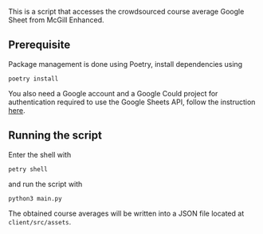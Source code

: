 This is a script that accesses the crowdsourced course average Google Sheet from McGill Enhanced.

## Prerequisite

Package management is done using Poetry, install dependencies using

```shell
poetry install
```

You also need a Google account and a Google Could project for authentication required to use the Google Sheets API, follow the instruction [here](https://developers.google.com/sheets/api/quickstart/python).

## Running the script

Enter the shell with

```shell
petry shell
```

and run the script with

```shell
python3 main.py
```

The obtained course averages will be written into a JSON file located at `client/src/assets`.

